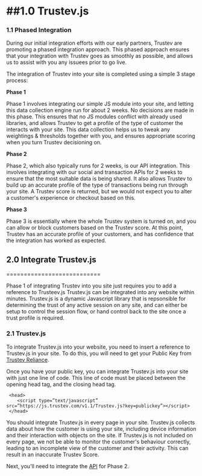##1.0 Trustev.js
======================


### 1.1 Phased Integration

During our initial integration efforts with our early partners, Trustev are promoting a phased integration approach.
This phased approach ensures that your integration with Trustev goes as smoothly as possible, and allows us to
assist with you any issuees prior to go live.


The integration of Trustev into your site is completed using a simple 3 stage process:

<b>Phase 1</b>

Phase 1 involves integrating our simple JS module into your site, and letting this data collection engine 
run for  about 2 weeks. No decisions are made in this phase. This ensures that no JS modules conflict with 
already used libraries, and allows Trustev to get a profile of the type of customer the interacts with your 
site. This data collection helps us to tweak any weightings & thresholds together with you, and ensures 
appropriate scoring when you turn Trustev decisioning on.

<b>Phase 2</b>

Phase 2, which also typically runs for 2 weeks, is our API integration. This involves integrating with our 
social and transaction APIs for 2 weeks to ensure that the most suitable data is being shared. It also allows 
Trustev to build up an accurate profile of the type of transactions being run through your site. A Trustev 
score is returned, but we would not expect you to alter a customer's experience or checkout based on this.

<b>Phase 3</b>

Phase 3 is essentially where the whole Trustev system is turned on, and you can allow or block customers based 
on the Trustev score. At this point, Trustev has an accurate profile of your customers, and has confidence 
that the integration has worked as expected.

## 2.0 Integrate Trustev.js
===========================

Phase 1 of integrating Trustev into you site just requires you to add a reference to Trusteev.js  Trustev.js can be integrated into any website within minutes. Trustev.js is a dynamic Javascript library that is repsonsible for determining the trust of any active session on any site, and can either be setup to control the session flow, or hand control back to the site once a trust profile is required.

### 2.1 Trustev.js

To integrate Trustev.js into your website, you need to insert a reference to Trustev.js in your site. To do this, you will need to get your Public Key from <a href="http://trustev.com/Reliance">Trustev Reliance</a>.

Once you have your public key, you can integrate Trustev.js into your site with just one line of code. This line of code must be placed between the opening head tag, and the closing head tag.


     <head>
        <script type=”text/javascript” src=”https://js.trustev.com/v1.1/Trustev.js?key=publickey”></script>
     </head>
	 
You should integrate Trustev.js in every page in your site. Trustev.js collects data about how the customer is using your site, including device information and their interaction with objects on the site. If Trustev.js is not included on every page, we not be able to monitor the customer's behaviour correctly, leading to an incomplete view of the customer and their activity. This can result in an inaccurate Trustev Score.

Next, you'll need to integrate the <a href="https://github.com/Trustev/API">API</a> for Phase 2.
